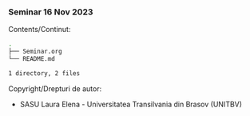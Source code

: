 ### Seminar 16 Nov 2023

Contents/Continut: 

```sh
.
├── Seminar.org
└── README.md

1 directory, 2 files

```

Copyright/Drepturi de autor:
* SASU Laura Elena - Universitatea Transilvania din Brasov (UNITBV)
